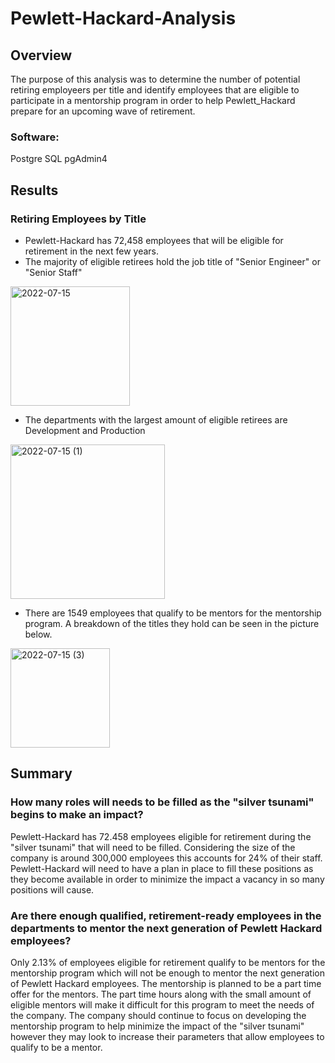 # Pewlett-Hackard-Analysis

## Overview

The purpose of this analysis was to determine the number of potential retiring employeers per title and identify employees that are eligible to participate in a mentorship program in order to help Pewlett_Hackard prepare for an upcoming wave of retirement.  

### Software:
Postgre SQL pgAdmin4

## Results

### Retiring Employees by Title

- Pewlett-Hackard has 72,458 employees that will be eligible for retirement in the next few years.
- The majority of eligible retirees hold the job title of "Senior Engineer" or "Senior Staff"

<img width="191" alt="2022-07-15" src="https://user-images.githubusercontent.com/105942622/179260313-a38fa842-c019-4a00-9c13-a1aee9f926c4.png">

- The departments with the largest amount of eligible retirees are Development and Production

<img width="247" alt="2022-07-15 (1)" src="https://user-images.githubusercontent.com/105942622/179262767-ee86e19c-860d-459d-8872-656f154639ba.png">

- There are 1549 employees that qualify to be mentors for the mentorship program. A breakdown of the titles they hold can be seen in the picture below. 

<img width="159" alt="2022-07-15 (3)" src="https://user-images.githubusercontent.com/105942622/179264200-7208a66f-b097-4a59-a0c3-6c6038220d54.png">

## Summary
  ### How many roles will needs to be filled as the "silver tsunami" begins to make an impact?
  Pewlett-Hackard has 72.458 employees eligible for retirement during the "silver tsunami" that will need to be filled. Considering the size of the company is around 300,000 employees this accounts for 24% of their staff. Pewlett-Hackard will need to have a plan in place to fill these positions as they become available in order to minimize the impact a vacancy in so many positions will cause. 
  
  ### Are there enough qualified, retirement-ready employees in the departments to mentor the next generation of Pewlett Hackard employees?
  Only 2.13% of employees eligible for retirement qualify to be mentors for the mentorship program which will not be enough to mentor the next generation of Pewlett Hackard employees. The mentorship is planned to be a part time offer for the mentors. The part time hours along with the small amount of eligible mentors will make it difficult for this program to meet the needs of the company. The company should continue to focus on developing the mentorship program to help minimize the impact of the "silver tsunami" however they may look to increase their parameters that allow employees to qualify to be a mentor. 
